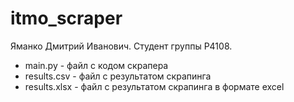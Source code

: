 # itmo_scraper
Яманко Дмитрий Иванович. Студент группы P4108.

- main.py - файл с кодом скрапера
- results.csv - файл с результатом скрапинга
- results.xlsx - файл с результатом скрапинга в формате excel